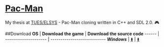 # [Pac-Man](https://en.wikipedia.org/wiki/Pac-Man)
My thesis at [TUES/ELSYS](http://www.elsys-bg.org) - Pac-Man cloning written in C++ and SDL 2.0. :video_game:

##Download
**OS** | **Download the game** | **Download the source code**
------ | --------------------- | ----------------------------
**_Windows_** | [:arrow_down:](https://github.com/nooro/Pac-Man/releases/download/1.0.2/Pac-Man.zip) | [:arrow_down:](https://github.com/nooro/Pac-Man/archive/1.0.2.zip)